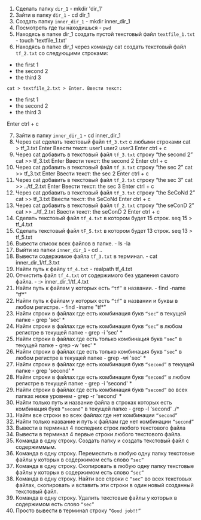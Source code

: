 1. Сделать папку `dir_1` -  mkdir 'dir_1'
 2. Зайти в папку `dir_1` - cd dir_1
 3. Создать папку `inner_dir_1` - mkdir inner_dir_1
 4. Посмотреть где ты находишься - `pwd`
 5. Находясь в папке dir_1 создать пустой текстовый файл `textfile_1.txt` - touch 'textfile_1.txt'
 6. Находясь в папке dir_1 через команду cat создать текстовый файл `tf_2.txt` со следующими строками:
- the first 1
- the second 2
- the third 3

`cat > textfile_2.txt > Enter. Ввести текст:`
- the first 1
- the second 2
- the third 3

Enter ctrl + c

 7. Зайти в папку `inner_dir_1` - cd inner_dir_1
 8. Через cat сделать текстовый файл `tf_3.txt`  c любыми строками
 cat > tf_3.txt Enter Ввести текст:
 user1
user2
user3
Enter ctrl + c
 9. Через cat добавить в текстовый файл `tf_3.txt` строку “the second 2”
 cat >> tf_3.txt Enter
Ввести текст: the second 2 Enter ctrl + c
 10. Через cat добавить в текстовый файл `tf_3.txt` строку “the sec 2”
 cat >> tf_3.txt Enter
Ввести текст: the sec 2 Enter ctrl + c
 11. Через cat добавить в текстовый файл `tf_2.txt` строку “the sec 3”
 cat >> ../tf_2.txt Enter
Ввести текст: the sec 3 Enter ctrl + c
 12. Через cat добавить в текстовый файл `tf_3.txt` строку “the SeCoNd 2”
 cat >> tf_3.txt
Ввести текст: the SeCoNd Enter ctrl + c
 13. Через cat добавить в текстовый файл `tf_2.txt` строку “the seConD 2”
 cat >> ../tf_2.txt
Ввести текст: the seConD 2 Enter ctrl + c
 14. Сделать текстовый файл `tf_4.txt` в котором будет 15 строк.
 seq 15 > tf_4.txt
 15. Сделать текстовый файл `tF_5.txt` в котором будет 13 строк.
 seq 13 > tf_5.txt
 16. Вывести список всех файлов в папке. - ls -la
 17. Выйти из папки `inner_dir_1` - cd ..
 18. Вывести содержимое файла `tf_3.txt` в терминал. - cat inner_dir_1/tf_3.txt
 19. Найти путь к файлу `tf_4.txt` - realpath tf_4.txt
 20. Отчистить файл `tf_4.txt` от содержимого без удаления самого файла. - :> inner_dir_1/tf_4.txt
 21. Найти путь к файлам у которых есть  `“tf”` в названии. - find -name "tf*"
 22. Найти путь к файлам у которых есть  `“tf”` в названии и буквы в любом регистре. - find -iname "tf*"
 23. Найти строки в файлах где есть комбинация букв `“sec”` в текущей папке - grep 'sec' *
 24. Найти строки в файлах где есть комбинация букв `“sec”` в любом регистре в текущей папке - grep -i 'sec' *
 25. Найти строки в файлах где есть только комбинация букв `“sec”` в текущей папке - grep -w 'sec' *
 26. Найти строки в файлах где есть только комбинация букв `“sec”` в любом регистре в текущей папке - grep -wi 'sec' *
 27. Найти строки в файлах где есть комбинация букв `“second”` в текущей папке - grep 'second' *
 28. Найти строки в файлах где есть комбинация букв `“second”` в любом регистре в текущей папке - grep -i 'second' *
 29. Найти строки в файлах где есть комбинация букв `“second”` во всех папках ниже уровнем - grep -r 'second' *
 30. Найти только путь и название файла в строках которых есть комбинация букв `“second”` в текущей папке - grep -l 'second' ./*
 31. Найти все строки во всех файлах где нет комбинации `“second”`
 32. Найти только название и путь к файлам где нет комбинации `“second”`
 33. Вывести в терминал 4 последних строк любого текстового файла
 34. Вывести в терминал 4 первые строки любого текстового файла.
 35. Команда в одну строку. Создать папку и создать текстовый файл с содержиммым.
 36. Команда в одну строку. Переместить в любую одну папку текстовые файлы у которых в содержимом есть слово `“sec”`
 37. Команда в одну строку. Скопировать в любую одну папку текстовые файлы у которых в содержимом есть слово `“sec”`
 38. Команда в одну строку. Найти все строки c `“sec”` во всех текстовых файлах, скопировать и вставить эти строки в один новый созданный текстовый файл.
 39. Команда в одну строку. Удалить текстовые файлы у которых в содержимом есть слово `“sec”`
 40. Просто вывести в терминал строку `“Good job!!”`
